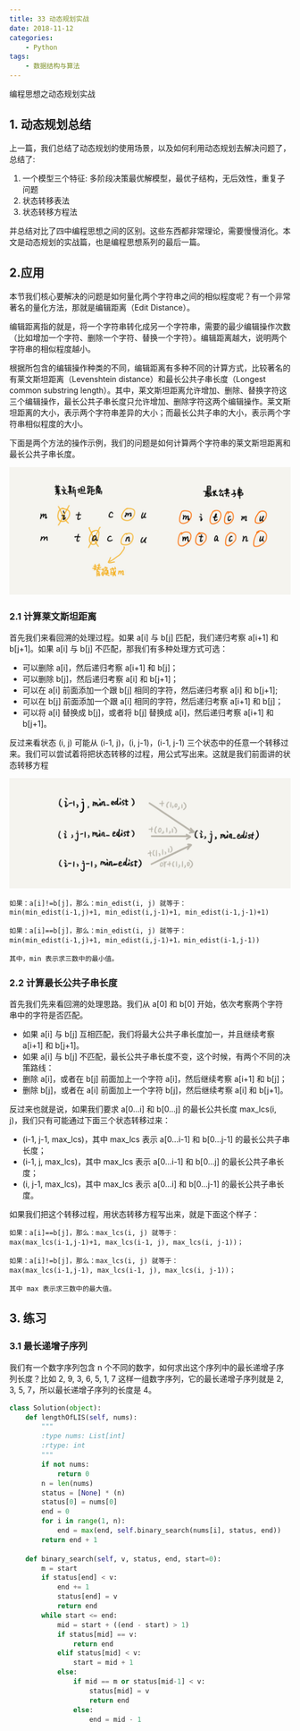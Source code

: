```yaml
---
title: 33 动态规划实战
date: 2018-11-12
categories:
    - Python
tags:
    - 数据结构与算法
---
```


编程思想之动态规划实战

<!-- more -->

## 1. 动态规划总结
上一篇，我们总结了动态规划的使用场景，以及如何利用动态规划去解决问题了，总结了:
1. 一个模型三个特征: 多阶段决策最优解模型，最优子结构，无后效性，重复子问题
2. 状态转移表法
3. 状态转移方程法

并总结对比了四中编程思想之间的区别。这些东西都非常理论，需要慢慢消化。本文是动态规划的实战篇，也是编程思想系列的最后一篇。

## 2.应用
本节我们核心要解决的问题是如何量化两个字符串之间的相似程度呢？有一个非常著名的量化方法，那就是编辑距离（Edit Distance）。

编辑距离指的就是，将一个字符串转化成另一个字符串，需要的最少编辑操作次数（比如增加一个字符、删除一个字符、替换一个字符）。编辑距离越大，说明两个字符串的相似程度越小。

根据所包含的编辑操作种类的不同，编辑距离有多种不同的计算方式，比较著名的有莱文斯坦距离（Levenshtein distance）和最长公共子串长度（Longest common substring length）。其中，莱文斯坦距离允许增加、删除、替换字符这三个编辑操作，最长公共子串长度只允许增加、删除字符这两个编辑操作。莱文斯坦距离的大小，表示两个字符串差异的大小；而最长公共子串的大小，表示两个字符串相似程度的大小。

下面是两个方法的操作示例，我们的问题是如何计算两个字符串的莱文斯坦距离和最长公共子串长度。

![0-1](/images/algo/dp/string_matches.jpg)

### 2.1 计算莱文斯坦距离
首先我们来看回溯的处理过程。如果 a[i] 与 b[j] 匹配，我们递归考察 a[i+1] 和 b[j+1]。如果 a[i] 与 b[j] 不匹配，那我们有多种处理方式可选：
- 可以删除 a[i]，然后递归考察 a[i+1] 和 b[j]；
- 可以删除 b[j]，然后递归考察 a[i] 和 b[j+1]；
- 可以在 a[i] 前面添加一个跟 b[j] 相同的字符，然后递归考察 a[i] 和 b[j+1];
- 可以在 b[j] 前面添加一个跟 a[i] 相同的字符，然后递归考察 a[i+1] 和 b[j]；
- 可以将 a[i] 替换成 b[j]，或者将 b[j] 替换成 a[i]，然后递归考察 a[i+1] 和 b[j+1]。

反过来看状态 (i, j) 可能从 (i-1, j)，(i, j-1)，(i-1, j-1) 三个状态中的任意一个转移过来。我们可以尝试着将把状态转移的过程，用公式写出来。这就是我们前面讲的状态转移方程

![0-1](/images/algo/dp/Levenshtein.jpg)

```
如果：a[i]!=b[j]，那么：min_edist(i, j) 就等于：
min(min_edist(i-1,j)+1, min_edist(i,j-1)+1, min_edist(i-1,j-1)+1)

如果：a[i]==b[j]，那么：min_edist(i, j) 就等于：
min(min_edist(i-1,j)+1, min_edist(i,j-1)+1，min_edist(i-1,j-1))

其中，min 表示求三数中的最小值。     
```

### 2.2 计算最长公共子串长度
首先我们先来看回溯的处理思路。我们从 a[0] 和 b[0] 开始，依次考察两个字符串中的字符是否匹配。
- 如果 a[i] 与 b[j] 互相匹配，我们将最大公共子串长度加一，并且继续考察 a[i+1] 和 b[j+1]。
- 如果 a[i] 与 b[j] 不匹配，最长公共子串长度不变，这个时候，有两个不同的决策路线：
- 删除 a[i]，或者在 b[j] 前面加上一个字符 a[i]，然后继续考察 a[i+1] 和 b[j]；
- 删除 b[j]，或者在 a[i] 前面加上一个字符 b[j]，然后继续考察 a[i] 和 b[j+1]。

反过来也就是说，如果我们要求 a[0...i] 和 b[0...j] 的最长公共长度 max_lcs(i, j)，我们只有可能通过下面三个状态转移过来：
- (i-1, j-1, max_lcs)，其中 max_lcs 表示 a[0...i-1] 和 b[0...j-1] 的最长公共子串长度；
- (i-1, j, max_lcs)，其中 max_lcs 表示 a[0...i-1] 和 b[0...j] 的最长公共子串长度；
- (i, j-1, max_lcs)，其中 max_lcs 表示 a[0...i] 和 b[0...j-1] 的最长公共子串长度。

如果我们把这个转移过程，用状态转移方程写出来，就是下面这个样子：

```
如果：a[i]==b[j]，那么：max_lcs(i, j) 就等于：
max(max_lcs(i-1,j-1)+1, max_lcs(i-1, j), max_lcs(i, j-1))；

如果：a[i]!=b[j]，那么：max_lcs(i, j) 就等于：
max(max_lcs(i-1,j-1), max_lcs(i-1, j), max_lcs(i, j-1))；

其中 max 表示求三数中的最大值。
```

## 3. 练习
### 3.1 最长递增子序列
我们有一个数字序列包含 n 个不同的数字，如何求出这个序列中的最长递增子序列长度？比如 2, 9, 3, 6, 5, 1, 7 这样一组数字序列，它的最长递增子序列就是 2, 3, 5, 7，所以最长递增子序列的长度是 4。

```Python
class Solution(object):
    def lengthOfLIS(self, nums):
        """
        :type nums: List[int]
        :rtype: int
        """
        if not nums:
            return 0
        n = len(nums)
        status = [None] * (n)
        status[0] = nums[0]
        end = 0
        for i in range(1, n):
            end = max(end, self.binary_search(nums[i], status, end))
        return end + 1

    def binary_search(self, v, status, end, start=0):
        m = start
        if status[end] < v:
            end += 1
            status[end] = v
            return end
        while start <= end:
            mid = start + ((end - start) > 1)
            if status[mid] == v:
                return end
            elif status[mid] < v:
                start = mid + 1
            else:
                if mid == m or status[mid-1] < v:
                    status[mid] = v
                    return end
                else:
                    end = mid - 1
```
